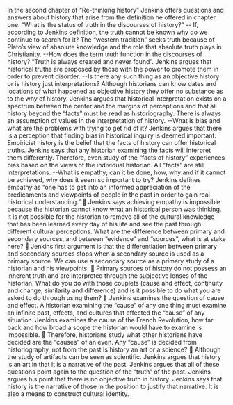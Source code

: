 In the second chapter of “Re-thinking history” Jenkins offers questions and answers about history that arise from the definition he offered in chapter one. “What is the status of truth in the discourses of history?” 
-- If, according to Jenkins definition, the truth cannot be known why do we continue to search for it?
  The “western tradition” seeks truth because of Plato’s view of absolute knowledge and the role that absolute truth plays in Christianity.
--How does the term truth function in the discourses of history? “Truth is always created and never found”. Jenkins argues that historical truths are proposed by those with the power to promote them in order to prevent disorder.
--Is there any such thing as an objective history or is history just interpretations? Although historians can know dates and locations of what happened as objective history they offer no substance as to the why of history. Jenkins argues that historical interpretation exists on a spectrum between the center and the margins of perceptions and that all history beyond the “facts” must be read as historiography. There is always an assumption of values in the interpretation of history.
--What is bias and what are the problems with trying to get rid of it? Jenkins argues that there is a perception that finding bias in historical inquiry is deemed important. Empiricist history is the belief that the facts of history can offer historical truths. Jenkins says that any historian examining the facts will interpret them differently. Therefore, even study of the “facts of history” experiences bias based on the views of the individual historian. All “facts” are still interpretations. 
--What is empathy; can it be done, how, why and if it cannot be achieved, why does it seem so important to try? Jenkins defines empathy as “one has to get into an informed appreciation of the predicaments and viewpoints of people in the past in order to gain real historical understanding.”
	Jenkins says achieving empathy is impossible because the historian cannot know what an historical person was thinking. It is not possible for the historian to remove all of the cultural knowledge that has been learned every day of his life and see the past through different cultural perceptions. 
What are the difference between primary and secondary sources, and between “evidence” and “sources”, what is at stake here?
	Jenkins first argument is that the differentiation between primary and secondary sources stops when a secondary source is used as a primary source. We can use a secondary source as a primary study of a historian and his viewpoints. 
	Primary sources of history do not possess an inherent truth and are interpreted through the subjective lenses of the historian. 
What do you do with those couplets (cause and effect, continuity and change, similarity and difference) and is it possible to do what you are asked to do through using them? 
	Jenkins examines the question of cause and effect. A historian examining the “cause” of any one thing must examine an infinite past, effects, and cultures that effected the “cause” of any situation. Jenkins examines the cause of the French Revolution, how far back and how broad a scope the historian would have to examine is impossible. 
	Therefore, historians study what other historians have decided are the “causes” of an even. Any “cause” is decided from historiography, not from the past
Is history an art or a science?
	Although the study of artifacts can be seen as scientific. Jenkins argues that history is an art in that it is a narrative of the past. 
Jenkins argues that all of these questions point again to the question of the “truth” of the past.  Jenkins argues his point that there is no objective truth in history. Jenkins says that history is the narrative of those in the position to justify that narrative. It is also a means to construct cultural identity.
